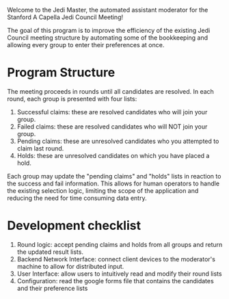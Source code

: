 Welcome to the Jedi Master, the automated assistant moderator for the Stanford A Capella Jedi Council Meeting!

The goal of this program is to improve the efficiency of the existing Jedi Council meeting structure by automating some of the bookkeeping and allowing every group to enter their preferences at once.

# Program Structure

The meeting proceeds in rounds until all candidates are resolved.
In each round, each group is presented with four lists:
1. Successful claims: these are resolved candidates who will join your group.
2. Failed claims: these are resolved candidates who will NOT join your group.
3. Pending claims: these are unresolved candidates who you attempted to claim last round.
4. Holds: these are unresolved candidates on which you have placed a hold.

Each group may update the "pending claims" and "holds" lists in reaction to the success and fail information.
This allows for human operators to handle the existing selection logic, limiting the scope of the application and reducing the need for time consuming data entry.

# Development checklist
1. Round logic: accept pending claims and holds from all groups and return the updated result lists.
2. Backend Network Interface: connect client devices to the moderator's machine to allow for distributed input.
3. User Interface: allow users to intuitively read and modify their round lists
4. Configuration: read the google forms file that contains the candidates and their preference lists
